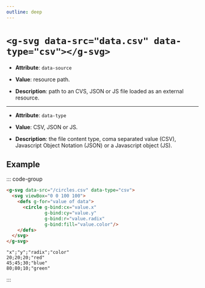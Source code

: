 ```yaml
---
outline: deep
---
```


# `<g-svg data-src="data.csv" data-type="csv"></g-svg>` 

- **Attribute**: `data-source`

- **Value**: resource path.

- **Description**: path to an CVS, JSON or JS file loaded as an external resource.

----

- **Attribute**: `data-type`

- **Value**: CSV, JSON or JS.

- **Description**: the file content type, coma separated value (CSV), Javascript Object Notation 
  (JSON) or a Javascript object (JS).
 
## Example

::: code-group

```html
<g-svg data-src="/circles.csv" data-type="csv">
  <svg viewBox="0 0 100 100">
    <defs g-for="value of data">
      <circle g-bind:cx="value.x"
              g-bind:cy="value.y"
              g-bind:r="value.radix"
              g-bind:fill="value.color"/>
    </defs>
  </svg>
</g-svg>
```

```csv
"x";"y";"radix";"color"
20;20;20;"red"
45;45;30;"blue"
80;80;10;"green"
```

:::

<g-svg data-src="/circles.csv" data-type="csv">
  <svg viewBox="0 0 100 100">
    <defs g-for="value of data">
      <circle g-bind:cx="value.x"
              g-bind:cy="value.y"
              g-bind:r="value.radix"
              g-bind:fill="value.color"/>
    </defs>
  </svg>
</g-svg>
